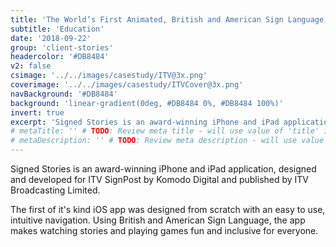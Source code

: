 ```yaml
---
title: 'The World’s First Animated, British and American Sign Language, Storytelling App'
subtitle: 'Education'
date: '2018-09-22'
group: 'client-stories'
headercolor: '#DB8484'
v2: false
csimage: '../../images/casestudy/ITV@3x.png'
coverimage: '../../images/casestudy/ITVCover@3x.png'
navBackground: '#DB8484'
background: 'linear-gradient(0deg, #DB8484 0%, #DB8484 100%)'
invert: true
excerpt: 'Signed Stories is an award-winning iPhone and iPad application, designed and developed for ITV SignPost by Komodo Digital and published by ITV Broadcasting Limited.'
# metaTitle: '' # TODO: Review meta title - will use value of 'title' if not set
# metaDescription: '' # TODO: Review meta description - will use value of 'excerpt' if not set
---
```


Signed Stories is an award-winning iPhone and iPad application, designed and developed for ITV SignPost by Komodo Digital and published by ITV Broadcasting Limited.

The first of it's kind iOS app was designed from scratch with an easy to use, intuitive navigation. Using British and American Sign Language, the app makes watching stories and playing games fun and inclusive for everyone.
